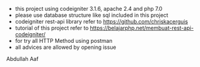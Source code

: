 - this project using codeigniter 3.1.6, apache 2.4 and php 7.0
- please use database structure like sql included in this project
- codeigniter rest-api library refer to https://github.com/chriskacerguis
- tutorial of this project refer to https://belajarphp.net/membuat-rest-api-codeigniter/
- for try all HTTP Method using postman
- all advices are allowed by opening issue

Abdullah Aaf